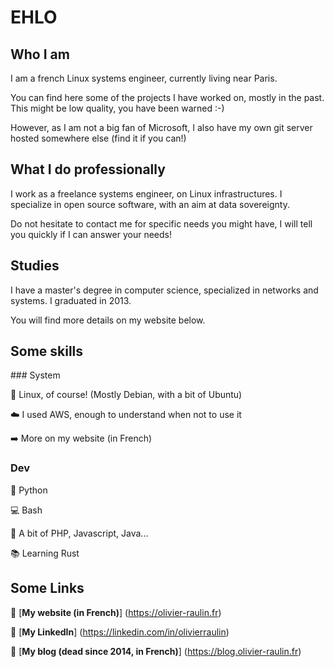 # EHLO

## Who I am

I am a french Linux systems engineer, currently living near Paris.

You can find here some of the projects I have worked on, mostly in the past. This might be low quality, you have been warned :-)

However, as I am not a big fan of Microsoft, I also have my own git server hosted somewhere else (find it if you can!)

## What I do professionally

I work as a freelance systems engineer, on Linux infrastructures. 
I specialize in open source software, with an aim at data sovereignty.

Do not hesitate to contact me for specific needs you might have, I will tell you quickly if I can answer your needs!

## Studies

I have a master's degree in computer science, specialized in networks and systems. I graduated in 2013.

You will find more details on my website below.

## Some skills

### System

:penguin: Linux, of course! (Mostly Debian, with a bit of Ubuntu)

:cloud: I used AWS, enough to understand when not to use it 

:arrow_right: More on my website (in French)

### Dev

:snake: Python

:computer: Bash

:notebook: A bit of PHP, Javascript, Java...

:books: Learning Rust

## Some Links

:link: [**My website (in French)**] (https://olivier-raulin.fr)

:link: [**My LinkedIn**] (https://linkedin.com/in/olivierraulin)

:link: [**My blog (dead since 2014, in French)**] (https://blog.olivier-raulin.fr)